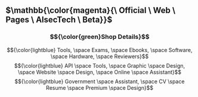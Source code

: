## $\mathbb{\color{magenta}{\ Official \ Web \ Pages \ AlsecTech \ Beta}}$
### $${\color{green}Shop Details}$$


$${\color{lightblue} Tools, \space Exams, \space Ebooks, \space Software, \space Hardware, \space Reviewers}$$
$${\color{lightblue} API \space Tools, \space Graphic \space Design, \space Website \space Design, \space Online \space Assistant}$$
$${\color{lightblue} Government \space Assistant, \space CV \space Resume \space Premium \space Design}$$ 

 
